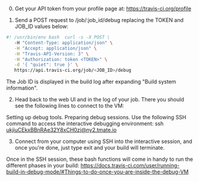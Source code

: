 0. Get your API token from your profile page at: https://travis-ci.org/profile

1. Send a POST request to /job/:job_id/debug replacing the TOKEN and JOB_ID values below:

```bash
#! /usr/bin/env bash  curl -s -X POST \
   -H "Content-Type: application/json" \
   -H "Accept: application/json" \
   -H "Travis-API-Version: 3" \
   -H "Authorization: token <TOKEN>" \
   -d '{ "quiet": true }' \
   https://api.travis-ci.org/job/<JOB_ID>/debug 
```

The Job ID is displayed in the build log after expanding "Build system information".

2. Head back to the web UI and in the log of your job. There you should see the following lines to connect to the VM:

Setting up debug tools.
Preparing debug sessions.
Use the following SSH command to access the interactive debugging environment:
ssh ukjiuCEkxBBnRAe32Y8xCH0zj@ny2.tmate.io

3. Connect from your computer using SSH into the interactive session, and once you're done, just type exit and your build will terminate.

Once in the SSH session, these bash functions will come in handy to run the different phases in your build: https://docs.travis-ci.com/user/running-build-in-debug-mode/#Things-to-do-once-you-are-inside-the-debug-VM